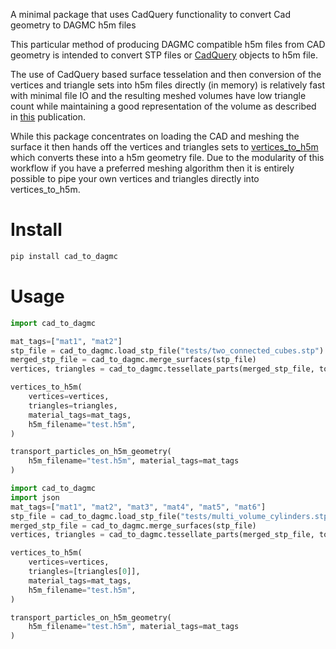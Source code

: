 A minimal package that uses CadQuery functionality to convert Cad geometry to DAGMC h5m files

This particular method of producing DAGMC compatible h5m files from CAD geometry
is intended to convert STP files or [CadQuery](https://cadquery.readthedocs.io) objects to h5m file.

The use of CadQuery based surface tesselation and then conversion of the
vertices and triangle sets into h5m files directly (in memory) is relatively
fast with minimal file IO and the resulting meshed volumes have low triangle
count while maintaining a good representation of the volume as described in
[this](https://www.sciencedirect.com/science/article/abs/pii/S0920379615301484)
publication.

While this package concentrates on loading the CAD and meshing the surface it
then hands off the vertices and triangles sets to
[vertices_to_h5m](https://github.com/fusion-energy/vertices_to_h5m) which
converts these into a h5m geometry file.
Due to the modularity of this workflow if you have a preferred meshing
algorithm then it is entirely possible to pipe your own vertices and triangles
directly into vertices_to_h5m.

# Install

```bash
pip install cad_to_dagmc
```

# Usage

```python
import cad_to_dagmc

mat_tags=["mat1", "mat2"]
stp_file = cad_to_dagmc.load_stp_file("tests/two_connected_cubes.stp")
merged_stp_file = cad_to_dagmc.merge_surfaces(stp_file)
vertices, triangles = cad_to_dagmc.tessellate_parts(merged_stp_file, tolerance=2)

vertices_to_h5m(
    vertices=vertices,
    triangles=triangles,
    material_tags=mat_tags,
    h5m_filename="test.h5m",
)

transport_particles_on_h5m_geometry(
    h5m_filename="test.h5m", material_tags=mat_tags
)
```

```python
import cad_to_dagmc
import json
mat_tags=["mat1", "mat2", "mat3", "mat4", "mat5", "mat6"]
stp_file = cad_to_dagmc.load_stp_file("tests/multi_volume_cylinders.stp")
merged_stp_file = cad_to_dagmc.merge_surfaces(stp_file)
vertices, triangles = cad_to_dagmc.tessellate_parts(merged_stp_file, tolerance=2)

vertices_to_h5m(
    vertices=vertices,
    triangles=[triangles[0]],
    material_tags=mat_tags,
    h5m_filename="test.h5m",
)

transport_particles_on_h5m_geometry(
    h5m_filename="test.h5m", material_tags=mat_tags
)
````